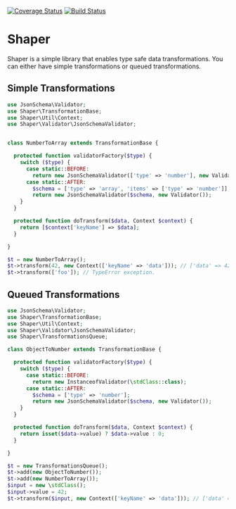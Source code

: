 [![Coverage Status](https://coveralls.io/repos/e0ipso/shaper/badge.svg?branch=master&service=github)](https://coveralls.io/github/e0ipso/shaper?branch=master) [![Build Status](https://travis-ci.org/e0ipso/shaper.svg?branch=master)](https://travis-ci.org/e0ipso/shaper)

# Shaper

Shaper is a simple library that enables type safe data transformations. You can either have simple
transformations or queued transformations.

## Simple Transformations

```php
use JsonSchema\Validator;
use Shaper\TransformationBase;
use Shaper\Util\Context;
use Shaper\Validator\JsonSchemaValidator;


class NumberToArray extends TransformationBase {

  protected function validatorFactory($type) {
    switch ($type) {
      case static::BEFORE:
        return new JsonSchemaValidator(['type' => 'number'], new Validator());
      case static::AFTER:
        $schema = ['type' => 'array', 'items' => ['type' => 'number']];
        return new JsonSchemaValidator($schema, new Validator());
    }
  }

  protected function doTransform($data, Context $context) {
    return [$context['keyName'] => $data];
  }

}

$t = new NumberToArray();
$t->transform(42, new Context(['keyName' => 'data'])); // ['data' => 42]
$t->transform(['foo']); // TypeError exception.
```

## Queued Transformations

```php
use JsonSchema\Validator;
use Shaper\TransformationBase;
use Shaper\Util\Context;
use Shaper\Validator\JsonSchemaValidator;
use Shaper\TransformationsQueue;

class ObjectToNumber extends TransformationBase {

  protected function validatorFactory($type) {
    switch ($type) {
      case static::BEFORE:
        return new InstanceofValidator(\stdClass::class);
      case static::AFTER:
        $schema = ['type' => 'number'];
        return new JsonSchemaValidator($schema, new Validator());
    }
  }

  protected function doTransform($data, Context $context) {
    return isset($data->value) ? $data->value : 0;
  }

}

$t = new TransformationsQueue();
$t->add(new ObjectToNumber());
$t->add(new NumberToArray());
$input = new \stdClass();
$input->value = 42;
$t->transform($input, new Context(['keyName' => 'data'])); // ['data' => 42]
```
